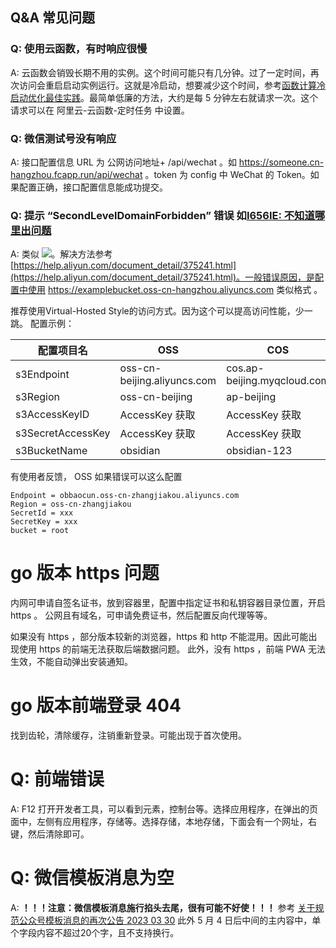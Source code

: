 
## Q&A 常见问题

### Q: 使用云函数，有时响应很慢
A: 云函数会销毁长期不用的实例。这个时间可能只有几分钟。过了一定时间，再次访问会重启启动实例运行。这就是冷启动，想要减少这个时间，参考[函数计算冷启动优化最佳实践](https://help.aliyun.com/document_detail/140338.html)。最简单低廉的方法，大约是每 5 分钟左右就请求一次。这个请求可以在 阿里云-云函数-定时任务 中设置。

### Q: 微信测试号没有响应
A: 接口配置信息 URL 为 公网访问地址+ /api/wechat 。如 https://someone.cn-hangzhou.fcapp.run/api/wechat 。token 为 config 中 WeChat 的 Token。如果配置正确，接口配置信息能成功提交。

### Q: 提示  “SecondLevelDomainForbidden” 错误 如[I656IE: 不知道哪里出问题](https://gitee.com/kkbt/obsidian-csapi/issues/I656IE)
A: 类似
![](https://foruda.gitee.com/images/1670427617474643168/f95aeb1f_5177166.png)。解决方法参考 [https://help.aliyun.com/document_detail/375241.html](https://help.aliyun.com/document_detail/375241.html)。一般错误原因，是配置中使用 https://examplebucket.oss-cn-hangzhou.aliyuncs.com 类似格式 。

推荐使用Virtual-Hosted Style的访问方式。因为这个可以提高访问性能，少一跳。
配置示例：

|配置项目名	|OSS	|COS|
|---|---|---|
|s3Endpoint	|oss-cn-beijing.aliyuncs.com	|cos.ap-beijing.myqcloud.com|
|s3Region	|oss-cn-beijing	|ap-beijing|
|s3AccessKeyID	|AccessKey 获取	|AccessKey 获取|
|s3SecretAccessKey|	AccessKey 获取	|AccessKey 获取|
|s3BucketName|	obsidian	|obsidian-123|

有使用者反馈， OSS 如果错误可以这么配置

```
Endpoint = obbaocun.oss-cn-zhangjiakou.aliyuncs.com
Region = oss-cn-zhangjiakou
SecretId = xxx
SecretKey = xxx
bucket = root
```

# go 版本 https 问题

内网可申请自签名证书，放到容器里，配置中指定证书和私钥容器目录位置，开启 https 。
公网且有域名，可申请免费证书，然后配置反向代理等等。

如果没有 https ，部分版本较新的浏览器，https 和 http 不能混用。因此可能出现使用 https 的前端无法获取后端数据问题。
此外，没有 https ，前端 PWA 无法生效，不能自动弹出安装通知。

# go 版本前端登录 404

找到齿轮，清除缓存，注销重新登录。可能出现于首次使用。

# Q: 前端错误
A: F12 打开开发者工具，可以看到元素，控制台等。选择应用程序，在弹出的页面中，左侧有应用程序，存储等。选择存储，本地存储，下面会有一个网址，右键，然后清除即可。

# Q: 微信模板消息为空
A: **！！！注意：微信模板消息施行掐头去尾，很有可能不好使！！！** 参考 [关于规范公众号模板消息的再次公告 2023 03 30](https://developers.weixin.qq.com/community/develop/doc/000a2ae286cdc0f41a8face4c51801?blockType=1&page=14#comment-list) 此外 5 月 4 日后中间的主内容中，单个字段内容不超过20个字，且不支持换行。